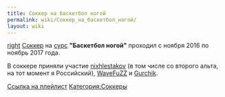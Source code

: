 ```yaml
---
title: Соккер на баскетбол ногой
permalink: wiki/Соккер_на_баскетбол_ногой/
layout: wiki
---
```


[right](Файл:Баскетбол_ногой.jpg "wikilink") [Соккер](Соккер "wikilink")
на [сурс](Термины#С "wikilink") **"Баскетбол ногой"** проходил с ноября
2016 по ноябрь 2017 года.

В соккере приняли участие [nixhlestakov](nixhlestakov "wikilink") (в том
числе со второго альта, на тот момент я Российский),
[WaveFuZZ](/wiki/WaveFuZZ "wikilink") и [Gurchik](Gurchik "wikilink").

[Ссылка на
плейлист](https://www.youtube.com/playlist?list=PLzU8EUOwEsX4Qm4FoaDhh82mhi5EAqAOR)
[Категория:Соккеры](Категория:Соккеры "wikilink")
